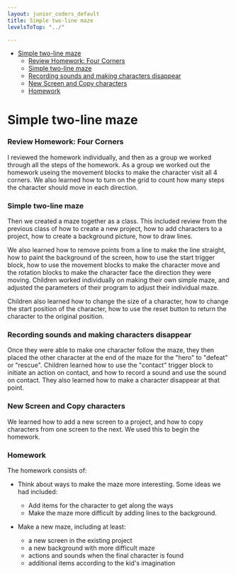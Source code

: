 ```yaml
---
layout: junior_coders_default
title: Simple two-line maze
levelsToTop: "../"

---
```

* [Simple two-line maze](#simple-two-line-maze)
    * [Review Homework: Four Corners](#review-homework-four-corners)
    * [Simple two-line maze](#simple-two-line-maze-1)
    * [Recording sounds and making characters disappear](#recording-sounds-and-making-characters-disappear)
    * [New Screen and Copy characters](#new-screen-and-copy-characters)
    * [Homework](#homework)

# Simple two-line maze

### Review Homework: Four Corners

I reviewed the homework individually, and then as a group we worked through all the steps of the homework. As a group we worked out the homework useing the movement blocks to make the character visit all 4 corners. We also learned how to turn on the grid to count how many steps the character should move in each direction.


### Simple two-line maze

Then we created a maze together as a class. This included review from the previous class of how to create a new project, how to add characters to a project, how to create a background picture, how to draw lines.

We also learned how to remove points from a line to make the line straight, how to paint the background of the screen, how to use the start trigger block, how to use the movement blocks to make the character move and the rotation blocks to make the character face the direction they were moving. Children worked individually on making their own simple maze, and adjusted the parameters of their program to adjust their individual maze.

Children also learned how to change the size of a character, how to change the start position of the character, how to use the reset button to return the character to the original position.


### Recording sounds and making characters disappear

Once they were able to make one character follow the maze, they then placed the other character at the end of the maze for the "hero" to "defeat" or "rescue". Children learned how to use the "contact" trigger block to initiate an action on contact, and how to record a sound and use the sound on contact. They also learned how to make a character disappear at that point.


### New Screen and Copy characters

We learned how to add a new screen to a project, and how to copy characters from one screen to the next. We used this to begin the homework.


### Homework

The homework consists of:

* Think about ways to make the maze more interesting. Some ideas we had included:

  * Add items for the character to get along the ways
  * Make the maze more difficult by adding lines to the background.

  
* Make a new maze, including at least:
  * a new screen in the existing project
  * a new background with more difficult maze
  * actions and sounds when the final character is found
  * additional items according to the kid's imagination
